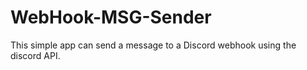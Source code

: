 # WebHook-MSG-Sender
This simple app can send a message to a Discord webhook using the discord API.
